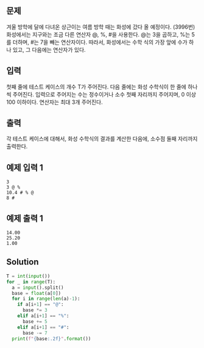 ## 문제
겨울 방학에 달에 다녀온 상근이는 여름 방학 때는 화성에 갔다 올 예정이다. (3996번) 화성에서는 지구와는 조금 다른 연산자 @, %, #을 사용한다. @는 3을 곱하고, %는 5를 더하며, #는 7을 빼는 연산자이다. 따라서, 화성에서는 수학 식의 가장 앞에 수가 하나 있고, 그 다음에는 연산자가 있다.

## 입력
첫째 줄에 테스트 케이스의 개수 T가 주어진다. 다음 줄에는 화성 수학식이 한 줄에 하나씩 주어진다. 입력으로 주어지는 수는 정수이거나 소수 첫째 자리까지 주어지며, 0 이상 100 이하이다. 연산자는 최대 3개 주어진다.

## 출력
각 테스트 케이스에 대해서, 화성 수학식의 결과를 계산한 다음에, 소수점 둘째 자리까지 출력한다.

## 예제 입력 1 
    3
    3 @ %
    10.4 # % @
    8 #
## 예제 출력 1 
    14.00
    25.20
    1.00
## Solution
```python
T = int(input())
for _ in range(T):
  a = input().split()
  base = float(a[0])
  for i in range(len(a)-1):
    if a[i+1] == "@":
      base *= 3
    elif a[i+1] == "%":
      base += 5
    elif a[i+1] == "#":
      base -= 7
  print(f"{base:.2f}".format())
```
